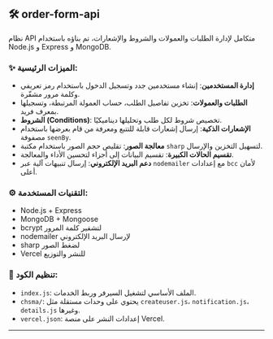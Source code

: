 ## 🛠️ order-form-api

نظام API متكامل لإدارة الطلبات والعمولات والشروط والإشعارات، تم بناؤه باستخدام Node.js و Express و MongoDB.

### ✨ الميزات الرئيسية:
- **إدارة المستخدمين**: إنشاء مستخدمين جدد وتسجيل الدخول باستخدام رمز تعريفي وكلمة مرور مشفّرة.
- **الطلبات والعمولات**: تخزين تفاصيل الطلب، حساب العمولة المرتبطة، وتسجيلها بمعرف فريد.
- **الشروط (Conditions)**: تخصيص شروط لكل طلب وتحليلها ديناميكيًا.
- **الإشعارات الذكية**: إرسال إشعارات قابلة للتتبع ومعرفة من قام بعرضها باستخدام مصفوفة `seenBy`.
- **معالجة الصور**: تقليص حجم الصور باستخدام مكتبة `sharp` لتسهيل التخزين والإرسال.
- **تقسيم الحالات الكبيرة**: تقسيم البيانات إلى أجزاء لتحسين الأداء والمعالجة.
- **دعم البريد الإلكتروني**: إرسال تنبيهات آلية عبر `nodemailer` مع إعدادات `bcc` لأمان أعلى.

### ⚙️ التقنيات المستخدمة:
- Node.js + Express  
- MongoDB + Mongoose  
- bcrypt لتشفير كلمة المرور  
- nodemailer لإرسال البريد الإلكتروني  
- sharp لضغط الصور  
- Vercel للنشر والتوزيع  

### 📁 تنظيم الكود:
- `index.js`: الملف الأساسي لتشغيل السيرفر وربط الخدمات.
- `chsma/`: يحتوي على وحدات مستقلة مثل `createuser.js`، `notification.js`، `details.js` وغيرها.
- `vercel.json`: إعدادات النشر على منصة Vercel.

---
